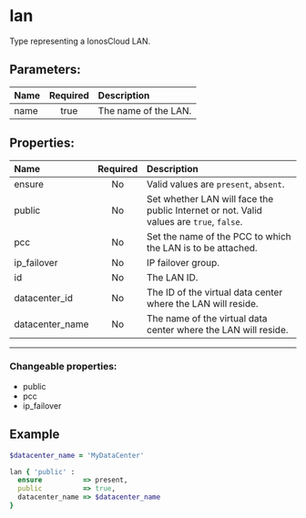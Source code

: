# lan

Type representing a IonosCloud LAN.

## Parameters:

| Name | Required | Description |
| :--- | :-: | :--- |
| name | true | The name of the LAN.   |

## Properties:

| Name | Required | Description |
| :--- | :-: | :--- |
| ensure | No |   Valid values are `present`, `absent`.  |
| public | No | Set whether LAN will face the public Internet or not.  Valid values are `true`, `false`.  |
| pcc | No | Set the name of the PCC to which the LAN is to be attached.   |
| ip_failover | No | IP failover group.   |
| id | No | The LAN ID.   |
| datacenter_id | No | The ID of the virtual data center where the LAN will reside.   |
| datacenter_name | No | The name of the virtual data center where the LAN will reside.   |
***


### Changeable properties:

* public
* pcc
* ip_failover


## Example

```ruby
$datacenter_name = 'MyDataCenter'

lan { 'public' :
  ensure          => present,
  public          => true,
  datacenter_name => $datacenter_name
}

```
